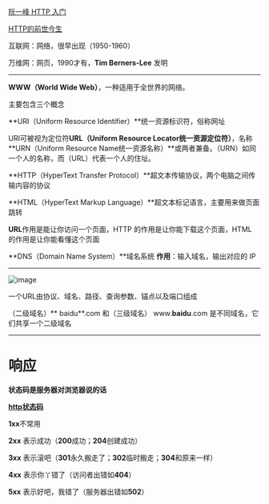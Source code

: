 [阮一峰 HTTP 入门](https://www.ruanyifeng.com/blog/2016/08/http.html)

[HTTP的前世今生](https://coolshell.cn/articles/19840.html)

互联网：网络，很早出现（1950-1960）

万维网：网页，1990才有，**Tim Berners-Lee** 发明

* * *

**WWW（World Wide Web）**，一种适用于全世界的网络。

主要包含三个概念

**URI（Uniform Resource Identifier）**统一资源标识符，俗称网址

URI可被视为定位符**URL（Uniform Resource Locator统一资源定位符）**，名称**URN（Uniform Resource Name统一资源名称）**或两者兼备。（URN）如同一个人的名称，而（URL）代表一个人的住址。

**HTTP（HyperText Transfer Protocol）**超文本传输协议，两个电脑之间传输内容的协议

**HTML（HyperText Markup Language）**超文本标记语言，主要用来做页面跳转

**URL**作用是能让你访问一个页面，HTTP 的作用是让你能下载这个页面，HTML 的作用是让你能看懂这个页面

**DNS（Domain Name System）**域名系统 **作用**：输入域名，输出对应的 IP

* * *

![image](https://upload-images.jianshu.io/upload_images/7094266-5bf8ad1c1e4653ce.jpg?imageMogr2/auto-orient/strip%7CimageView2/2/w/1240)

一个URL由协议、域名、路径、查询参数、锚点以及端口组成

（二级域名）** baidu**.com 和（三级域名） www.**baidu**.com 是不同域名，它们共享一个二级域名

* * *

# 响应

**状态码是服务器对浏览器说的话**

**[http状态码](https://zh.wikipedia.org/wiki/HTTP%E7%8A%B6%E6%80%81%E7%A0%81)**

**1xx**不常用

**2xx** 表示成功（**200**成功；**204**创建成功）

**3xx** 表示滚吧（**301**永久搬走了；**302**临时搬走；**304**和原来一样）

**4xx** 表示你丫错了（访问者出错如**404**）

**5xx** 表示好吧，我错了（服务器出错如**502**）
